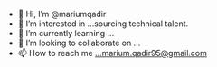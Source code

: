 - 👋 Hi, I’m @mariumqadir
- 👀 I’m interested in ...sourcing technical talent. 
- 🌱 I’m currently learning ...
- 💞️ I’m looking to collaborate on ...
- 📫 How to reach me ...marium.qadir95@gmail.com

<!---
mariumqadir/mariumqadir is a ✨ special ✨ repository because its `README.md` (this file) appears on your GitHub profile.
You can click the Preview link to take a look at your changes.
--->
